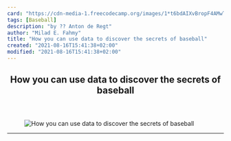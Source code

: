 ```yaml
---
card: "https://cdn-media-1.freecodecamp.org/images/1*t6bdAIXvBropF4AMwTP9Jg.jpeg"
tags: [Baseball]
description: "by ?? Anton de Regt"
author: "Milad E. Fahmy"
title: "How you can use data to discover the secrets of baseball"
created: "2021-08-16T15:41:38+02:00"
modified: "2021-08-16T15:41:38+02:00"
---
```

<div class="site-wrapper">
<main id="site-main" class="site-main outer">
<div class="inner">
<article class="post-full post tag-baseball tag-data-analysis tag-web-development tag-python tag-technology ">
<header class="post-full-header">
<h1 class="post-full-title">How you can use data to discover the secrets of baseball</h1>
</header>
<figure class="post-full-image">
<picture>
<source media="(max-width: 700px)" sizes="1px" srcset="data:image/gif;base64,R0lGODlhAQABAIAAAAAAAP///yH5BAEAAAAALAAAAAABAAEAAAIBRAA7 1w">
<source media="(min-width: 701px)" sizes="(max-width: 800px) 400px,
(max-width: 1170px) 700px,
1400px" srcset="https://cdn-media-1.freecodecamp.org/images/1*t6bdAIXvBropF4AMwTP9Jg.jpeg 300w,
https://cdn-media-1.freecodecamp.org/images/1*t6bdAIXvBropF4AMwTP9Jg.jpeg 600w,
https://cdn-media-1.freecodecamp.org/images/1*t6bdAIXvBropF4AMwTP9Jg.jpeg 1000w,
https://cdn-media-1.freecodecamp.org/images/1*t6bdAIXvBropF4AMwTP9Jg.jpeg 2000w">
<img onerror="this.style.display='none'" src="https://cdn-media-1.freecodecamp.org/images/1*t6bdAIXvBropF4AMwTP9Jg.jpeg" alt="How you can use data to discover the secrets of baseball">
</picture>
</figure>
<section class="post-full-content">
<div class="post-content medium-migrated-article">
</div>
<hr>
</section>
</article>
</div>
</main>
</div>
<!-- Google Tag Manager (noscript) -->
<!-- End Google Tag Manager (noscript) -->
